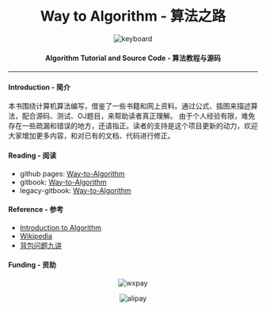 <h1 align="center">Way to Algorithm - 算法之路</h1>

<p align="center">
<img src="https://raw.githubusercontent.com/linrongbin16/Way-to-Algorithm/master/docs/res/keyboard.jpg" alt="keyboard">
</p>

<h4 align="center">Algorithm Tutorial and Source Code - 算法教程与源码</h4>

--------

#### Introduction - 简介

本书围绕计算机算法编写，借鉴了一些书籍和网上资料。通过公式、插图来描述算法，配合源码、测试、OJ题目，来帮助读者真正理解。
由于个人经验有限，难免存在一些疏漏和错误的地方，还请指正。读者的支持是这个项目更新的动力，欢迎大家增加更多内容，和对已有的文档、代码进行修正。

#### Reading - 阅读

* github pages: [Way-to-Algorithm](https://linrongbin16.github.io/Way-to-Algorithm/)
* gitbook: [Way-to-Algorithm](https://linrongbin16.gitbook.io/gitbook-way-to-algorithm/)
* legacy-gitbook: [Way-to-Algorithm](https://linrongbin16.gitbooks.io/way-to-algorithm/content/)

#### Reference - 参考

* [Introduction to Algorithm](https://mcdtu.files.wordpress.com/2017/03/introduction-to-algorithms-3rd-edition-sep-2010.pdf)
* [Wikipedia](https://www.wikipedia.org/)
* [背包问题九讲](https://www.kancloud.cn/kancloud/pack/70124)

#### Funding - 资助

<p align="center">
<img src="https://raw.githubusercontent.com/linrongbin16/Way-to-Algorithm/master/docs/res/wxpay.jpg" alt="wxpay">
</p>
<p align="center">
<img src="https://raw.githubusercontent.com/linrongbin16/Way-to-Algorithm/master/docs/res/alipay.jpg" alt="alipay">
</p>
